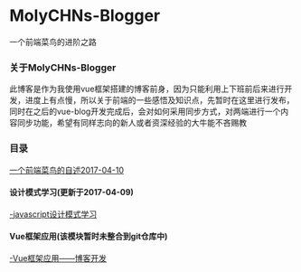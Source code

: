 # MolyCHNs-Blogger
一个前端菜鸟的进阶之路  

### 关于MolyCHNs-Blogger
此博客是作为我使用vue框架搭建的博客前身，因为只能利用上下班前后来进行开发，进度上有点慢，所以关于前端的一些感悟及知识点，先暂时在这里进行发布，同时在之后的vue-blog开发完成后，会对如何采用同步方式，对两端进行一个内容同步功能，希望有同样志向的新人或者资深经验的大牛能不吝赐教

### 目录  
[一个前端菜鸟的自述2017-04-10](https://github.com/BendMoly/MolyCHNs-Blogger/issues/1)  
#### 设计模式学习(更新于2017-04-09)  
[-javascript设计模式学习](https://github.com/BendMoly/jsDesignPattern) 
#### Vue框架应用(该模块暂时未整合到git仓库中)  
[-Vue框架应用——博客开发](https://github.com/BendMoly/vue-blog)  